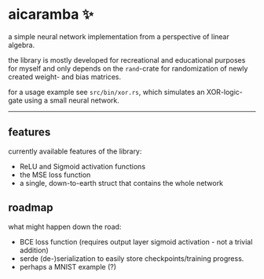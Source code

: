 
# aicaramba ✨

a simple neural network implementation from a perspective of linear algebra.

the library is mostly developed for recreational and educational purposes for myself
and only depends on the `rand`-crate for randomization of newly created weight-
and bias matrices.

for a usage example see `src/bin/xor.rs`, which simulates an XOR-logic-gate using
a small neural network.

---

## features

currently available features of the library:

- ReLU and Sigmoid activation functions
- the MSE loss function
- a single, down-to-earth struct that contains the whole network


## roadmap

what might happen down the road:

- BCE loss function (requires output layer sigmoid activation - not a trivial addition)
- serde (de-)serialization to easily store checkpoints/training progress.
- perhaps a MNIST example (?)

